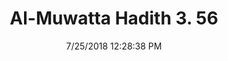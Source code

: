 ---
title        : "Al-Muwatta Hadith 3. 56"
date         : 7/25/2018 12:28:38 PM
draft        : false
type         : "hadith"
layout       : "hadith"
BookCode     : "AMH"
VolumeNumber : "3"
HadithNumber : "56"
categories  :  ["Prayer - Tashahhud in the Prayer"]
---